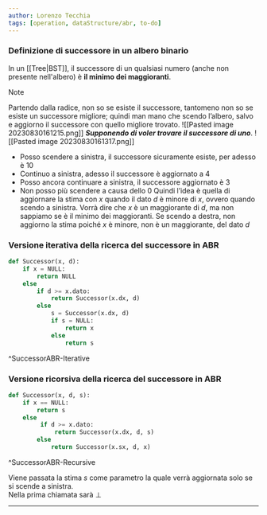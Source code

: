 ```yaml
---
author: Lorenzo Tecchia
tags: [operation, dataStructure/abr, to-do]
---
```

### Definizione di successore in un albero binario
In un [[Tree|BST]], il successore di un qualsiasi numero (anche non presente nell'albero) è **il minimo dei maggioranti**.
>[!note]
> Partendo dalla radice, non so se esiste il successore, tantomeno non so se esiste un successore migliore; quindi man mano che scendo l’albero, salvo e aggiorno il successore con quello migliore trovato.
![[Pasted image 20230830161215.png]]
***Supponendo di voler trovare il successore di uno***.
![[Pasted image 20230830161317.png]]
- Posso scendere a sinistra, il successore sicuramente esiste, per adesso è $10$
- Continuo a sinistra, adesso il successore è aggiornato a $4$
- Posso ancora continuare a sinistra, il successore aggiornato è $3$
- Non posso più scendere a causa dello $0$
Quindi l’idea è quella di aggiornare la stima con $x$ quando il dato $d$ è minore di $x$, ovvero quando scendo a sinistra.
Vorrà dire che $x$ è un maggiorante di $d$, ma non sappiamo se è il minimo dei maggioranti. Se scendo a destra, non aggiorno la stima poiché $x$ è minore, non è un maggiorante, del dato $d$


### Versione iterativa della ricerca del successore in ABR
```python
def Successor(x, d):
	if x = NULL:
		return NULL
	else
		if d >= x.dato:
			return Successor(x.dx, d)
		else
			s = Successor(x.dx, d)
			if s = NULL:
				return x
			else
				return s
```
^SuccessorABR-Iterative




### Versione ricorsiva della ricerca del successore in ABR
```python
def Successor(x, d, s):
	if x == NULL:
		return s
	else
		 if d >= x.dato:
			 return Successor(x.dx, d, s)
		else
			return Successor(x.sx, d, x)
```
^SuccessorABR-Recursive


Viene passata la stima $s$ come parametro la quale verrà aggiornata solo se si scende a sinistra.  
Nella prima chiamata sarà $\bot$ 

---
